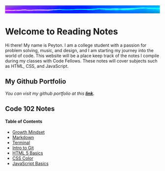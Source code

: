 ![](lite.png)

# Welcome to Reading Notes

Hi there! My name is Peyton. I am a college student with a passion for problem solving, music, and design, and I am starting my journey into the world of code. 
This website will be a place keep track of the notes I compile during my classes with Code Fellows. These notes will cover subjects such as HTML, CSS, and JavaScript. 

## My Github Portfolio
*You can visit my github portfolio at this **[link](https://github.com/peymade).***

## Code 102 Notes

#### Table of Contents
* [Growth Mindset](growth_mindset.md)
* [Markdown](markdown.md)
* [Terminal](module_2.md)
* [Intro to Git](module_3.md)
* [HTML 5 Basics](module_4.md)
* [CSS Color](module_5.md)
* [JavaScript Basics](module_6.md)





